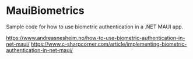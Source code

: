 # MauiBiometrics

Sample code for how to use biometric authentication in a .NET MAUI app.

https://www.andreasnesheim.no/how-to-use-biometric-authentication-in-net-maui/
https://www.c-sharpcorner.com/article/implementing-biometric-authentication-in-net-maui/
